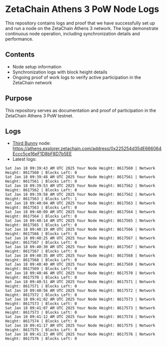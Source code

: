 # ZetaChain Athens 3 PoW Node Logs
This repository contains logs and proof that we have successfully set up and run a node on the ZetaChain Athens 3 network. The logs demonstrate continuous node operation, including synchronization details and performance.

## Contents
- Node setup information
- Synchronization logs with block height details
- Ongoing proof of work logs to verify active participation in the ZetaChain network

## Purpose
This repository serves as documentation and proof of participation in the ZetaChain Athens 3 PoW testnet.

## Logs

- [Third Bunny](https://thirdbunny.xyz/) node: https://athens.explorer.zetachain.com/address/0x225254d35dE666064Eccc5ce16eF1D8bF8D7b5EE
- Latest logs:
```
Sat Jan 18 09:39:43 AM UTC 2025 Your Node Height: 8617560 | Network Height: 8617560 | Blocks Left: 0
Sat Jan 18 09:39:48 AM UTC 2025 Your Node Height: 8617561 | Network Height: 8617561 | Blocks Left: 0
Sat Jan 18 09:39:53 AM UTC 2025 Your Node Height: 8617562 | Network Height: 8617562 | Blocks Left: 0
Sat Jan 18 09:39:58 AM UTC 2025 Your Node Height: 8617562 | Network Height: 8617563 | Blocks Left: 1
Sat Jan 18 09:40:04 AM UTC 2025 Your Node Height: 8617563 | Network Height: 8617563 | Blocks Left: 0
Sat Jan 18 09:40:09 AM UTC 2025 Your Node Height: 8617564 | Network Height: 8617564 | Blocks Left: 0
Sat Jan 18 09:40:14 AM UTC 2025 Your Node Height: 8617565 | Network Height: 8617565 | Blocks Left: 0
Sat Jan 18 09:40:19 AM UTC 2025 Your Node Height: 8617566 | Network Height: 8617566 | Blocks Left: 0
Sat Jan 18 09:40:25 AM UTC 2025 Your Node Height: 8617567 | Network Height: 8617567 | Blocks Left: 0
Sat Jan 18 09:40:30 AM UTC 2025 Your Node Height: 8617567 | Network Height: 8617567 | Blocks Left: 0
Sat Jan 18 09:40:35 AM UTC 2025 Your Node Height: 8617568 | Network Height: 8617568 | Blocks Left: 0
Sat Jan 18 09:40:40 AM UTC 2025 Your Node Height: 8617569 | Network Height: 8617569 | Blocks Left: 0
Sat Jan 18 09:40:46 AM UTC 2025 Your Node Height: 8617570 | Network Height: 8617570 | Blocks Left: 0
Sat Jan 18 09:40:51 AM UTC 2025 Your Node Height: 8617571 | Network Height: 8617571 | Blocks Left: 0
Sat Jan 18 09:40:56 AM UTC 2025 Your Node Height: 8617572 | Network Height: 8617572 | Blocks Left: 0
Sat Jan 18 09:41:02 AM UTC 2025 Your Node Height: 8617573 | Network Height: 8617573 | Blocks Left: 0
Sat Jan 18 09:41:07 AM UTC 2025 Your Node Height: 8617573 | Network Height: 8617573 | Blocks Left: 0
Sat Jan 18 09:41:12 AM UTC 2025 Your Node Height: 8617574 | Network Height: 8617574 | Blocks Left: 0
Sat Jan 18 09:41:17 AM UTC 2025 Your Node Height: 8617575 | Network Height: 8617575 | Blocks Left: 0
Sat Jan 18 09:41:23 AM UTC 2025 Your Node Height: 8617576 | Network Height: 8617576 | Blocks Left: 0
```
